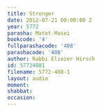 ```yaml
---
title: Stronger
date: 2012-07-21 00:00:00 Z
year: 5772
parasha: Matot-Masei
bookcode: '4'
fullparashacode: '408'
parashacode: '408'
author: Rabbi Eliezer Hirsch
id: 57724081
filename: 5772-408-1
layout: audio
moment: 
shabbat: 
occasion: 
---
```



